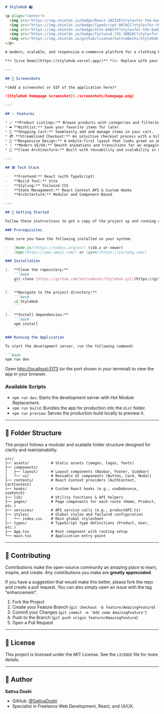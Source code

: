 ````markdown
# StyleHub 🛍️

<p align="center">
  <img src="https://img.shields.io/badge/React-20232A?style=for-the-badge&logo=react&logoColor=61DAFB" alt="React">
  <img src="https://img.shields.io/badge/TypeScript-007ACC?style=for-the-badge&logo=typescript&logoColor=white" alt="TypeScript">
  <img src="https://img.shields.io/badge/Vite-646CFF?style=for-the-badge&logo=vite&logoColor=white" alt="Vite">
  <img src="https://img.shields.io/badge/Tailwind_CSS-38B2AC?style=for-the-badge&logo=tailwind-css&logoColor=white" alt="Tailwind CSS">
  <img src="https://img.shields.io/github/license/SattvaDoshi/StyleHub?style=for-the-badge" alt="License">
</p>

A modern, scalable, and responsive e-commerce platform for a clothing brand, built with a focus on a clean user interface, performance, and a delightful user experience.

**➡️ [Live Demo](https://stylehub.vercel.app/)** *(<- Replace with your deployment link)*

---

## 📸 Screenshots

*(Add a screenshot or GIF of the application here)*

![StyleHub Homepage Screenshot](./screenshots/homepage.png)

---

## ✨ Features

* ✅ **Product Listings:** Browse products with categories and filtering.
* ❤️ **Wishlist:** Save your favorite items for later.
* 🛒 **Shopping Cart:** Seamlessly add and manage items in your cart.
* 💳 **Streamlined Checkout:** An intuitive checkout process with a billing summary.
* 📱 **Responsive Design:** A mobile-first layout that looks great on any device.
* ✨ **Modern UI/UX:** Smooth animations and transitions for an engaging experience.
* 🔐 **Clean Architecture:** Built with reusability and scalability in mind.

---

## 🛠️ Tech Stack

-   **Frontend:** React (with TypeScript)
-   **Build Tool:** Vite
-   **Styling:** Tailwind CSS
-   **State Management:** React Context API & Custom Hooks
-   **Architecture:** Modular and Component-Based

---

## 🚀 Getting Started

Follow these instructions to get a copy of the project up and running on your local machine.

### Prerequisites

Make sure you have the following installed on your system:

-   [Node.js](https://nodejs.org/en/) (v18.x or newer)
-   [npm](https://www.npmjs.com/) or [yarn](https://yarnpkg.com/)

### Installation

1.  **Clone the repository:**
    ```bash
    git clone [https://github.com/SattvaDoshi/StyleHub.git](https://github.com/SattvaDoshi/StyleHub.git)
    ```

2.  **Navigate to the project directory:**
    ```bash
    cd StyleHub
    ```

3.  **Install dependencies:**
    ```bash
    npm install
    ```

### Running the Application

To start the development server, run the following command:

```bash
npm run dev
````

Open [http://localhost:5173](https://www.google.com/search?q=http://localhost:5173) (or the port shown in your terminal) to view the app in your browser.

### Available Scripts

  - `npm run dev`: Starts the development server with Hot Module Replacement.
  - `npm run build`: Bundles the app for production into the `dist` folder.
  - `npm run preview`: Serves the production build locally to preview it.

-----

## 📁 Folder Structure

The project follows a modular and scalable folder structure designed for clarity and maintainability.

```plaintext
src/
├── assets/          # Static assets (images, logos, fonts)
├── components/
│   ├── layout/      # Layout components (Navbar, Footer, Sidebar)
│   └── ui/          # Reusable UI components (Button, Card, Modal)
├── contexts/        # React Context providers (AuthContext, CartContext)
├── hooks/           # Custom React hooks (e.g., useDebounce, useFetch)
├── lib/             # Utility functions & API helpers
├── pages/           # Page components for each route (Home, Product, etc.)
├── services/        # API service calls (e.g., productAPI.ts)
├── styles/          # Global styles and Tailwind configuration
│   └── index.css    # Main global stylesheet
├── types/           # TypeScript type definitions (Product, User, etc.)
├── App.tsx          # Root component with routing setup
└── main.tsx         # Application entry point
```

-----

## 🤝 Contributing

Contributions make the open-source community an amazing place to learn, inspire, and create. Any contributions you make are **greatly appreciated**.

If you have a suggestion that would make this better, please fork the repo and create a pull request. You can also simply open an issue with the tag "enhancement".

1.  Fork the Project
2.  Create your Feature Branch (`git checkout -b feature/AmazingFeature`)
3.  Commit your Changes (`git commit -m 'Add some AmazingFeature'`)
4.  Push to the Branch (`git push origin feature/AmazingFeature`)
5.  Open a Pull Request

-----

## 📄 License

This project is licensed under the MIT License. See the `LICENSE` file for more details.

-----

## 🙌 Author

**Sattva Doshi**

  - GitHub: [@SattvaDoshi](https://github.com/SattvaDoshi)
  - Specialist in Freelance Web Development, React, and UI/UX.

<!-- end list -->

```
```
